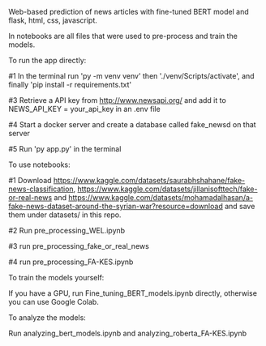 Web-based prediction of news articles with fine-tuned BERT model and flask, html, css, javascript.

In notebooks are all files that were used to pre-process and train the models. 

To run the app directly:

#1 In the terminal run 'py -m venv venv' then './venv/Scripts/activate', and finally 'pip install -r requirements.txt'

#3 Retrieve a API key from http://www.newsapi.org/ and add it to NEWS_API_KEY = your_api_key in an .env file

#4 Start a docker server and create a database called fake_newsd on that server

#5 Run 'py app.py' in the terminal

To use notebooks:

#1 Download https://www.kaggle.com/datasets/saurabhshahane/fake-news-classification, https://www.kaggle.com/datasets/jillanisofttech/fake-or-real-news and https://www.kaggle.com/datasets/mohamadalhasan/a-fake-news-dataset-around-the-syrian-war?resource=download and save them under datasets/ in this repo.

#2 Run pre_processing_WEL.ipynb

#3 run pre_processing_fake_or_real_news

#4 run pre_processing_FA-KES.ipynb

To train the models yourself: 

If you have a GPU, run Fine_tuning_BERT_models.ipynb directly, otherwise you can use Google Colab.

To analyze the models:

Run analyzing_bert_models.ipynb and analyzing_roberta_FA-KES.ipynb